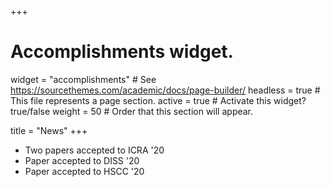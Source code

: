 +++
# Accomplishments widget.
widget = "accomplishments"  # See https://sourcethemes.com/academic/docs/page-builder/
headless = true  # This file represents a page section.
active = true  # Activate this widget? true/false
weight = 50  # Order that this section will appear.

title = "News"
+++


<ul>
  <li>Two papers accepted to ICRA '20</li>
  <li>Paper accepted to DISS '20</li>
  <li>Paper accepted to HSCC '20</li>
</ul>